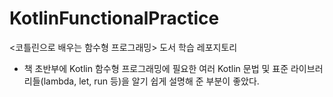 # KotlinFunctionalPractice
<코틀린으로 배우는 함수형 프로그래밍> 도서 학습 레포지토리
- 책 초반부에 Kotlin 함수형 프로그래밍에 필요한 여러 Kotlin 문법 및 표준 라이브러리들(lambda, let, run 등)을 알기 쉽게 설명해 준 부분이 좋았다.
